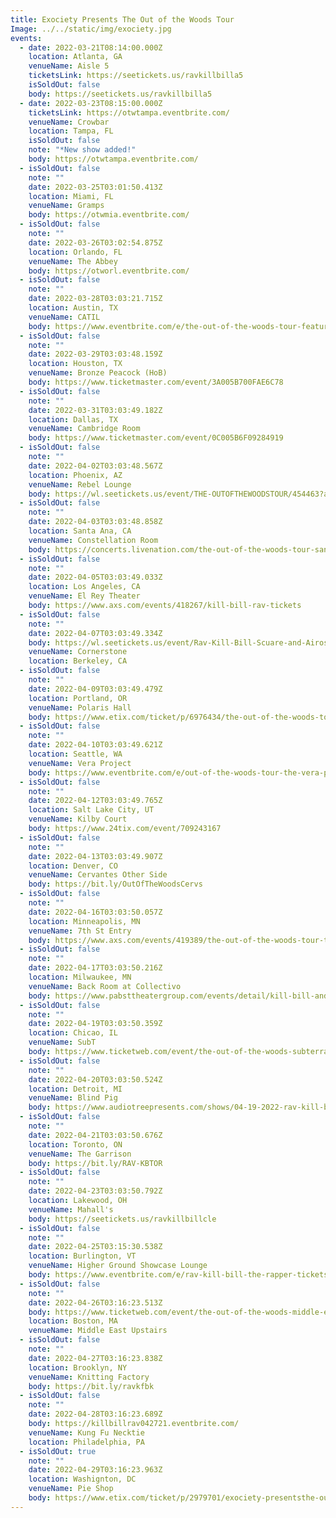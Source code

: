 ```yaml
---
title: Exociety Presents The Out of the Woods Tour
Image: ../../static/img/exociety.jpg
events:
  - date: 2022-03-21T08:14:00.000Z
    location: Atlanta, GA
    venueName: Aisle 5
    ticketsLink: https://seetickets.us/ravkillbilla5
    isSoldOut: false
    body: https://seetickets.us/ravkillbilla5
  - date: 2022-03-23T08:15:00.000Z
    ticketsLink: https://otwtampa.eventbrite.com/
    venueName: Crowbar
    location: Tampa, FL
    isSoldOut: false
    note: "*New show added!"
    body: https://otwtampa.eventbrite.com/
  - isSoldOut: false
    note: ""
    date: 2022-03-25T03:01:50.413Z
    location: Miami, FL
    venueName: Gramps
    body: https://otwmia.eventbrite.com/
  - isSoldOut: false
    note: ""
    date: 2022-03-26T03:02:54.875Z
    location: Orlando, FL
    venueName: The Abbey
    body: https://otworl.eventbrite.com/
  - isSoldOut: false
    note: ""
    date: 2022-03-28T03:03:21.715Z
    location: Austin, TX
    venueName: CATIL
    body: https://www.eventbrite.com/e/the-out-of-the-woods-tour-featuring-rav-kill-bill-the-rapper-airospace-tickets-211914340497
  - isSoldOut: false
    note: ""
    date: 2022-03-29T03:03:48.159Z
    location: Houston, TX
    venueName: Bronze Peacock (HoB)
    body: https://www.ticketmaster.com/event/3A005B700FAE6C78
  - isSoldOut: false
    note: ""
    date: 2022-03-31T03:03:49.182Z
    location: Dallas, TX
    venueName: Cambridge Room
    body: https://www.ticketmaster.com/event/0C005B6F09284919
  - isSoldOut: false
    note: ""
    date: 2022-04-02T03:03:48.567Z
    location: Phoenix, AZ
    venueName: Rebel Lounge
    body: https://wl.seetickets.us/event/THE-OUTOFTHEWOODSTOUR/454463?afflky=TheRebelLounge
  - isSoldOut: false
    note: ""
    date: 2022-04-03T03:03:48.858Z
    location: Santa Ana, CA
    venueName: Constellation Room
    body: https://concerts.livenation.com/the-out-of-the-woods-tour-santa-ana-california-04-02-2022/event/09005B6CD72F5DB3
  - isSoldOut: false
    note: ""
    date: 2022-04-05T03:03:49.033Z
    location: Los Angeles, CA
    venueName: El Rey Theater
    body: https://www.axs.com/events/418267/kill-bill-rav-tickets
  - isSoldOut: false
    note: ""
    date: 2022-04-07T03:03:49.334Z
    body: https://wl.seetickets.us/event/Rav-Kill-Bill-Scuare-and-Airospace/454500?afflky=CornerstoneBerkeley
    venueName: Cornerstone
    location: Berkeley, CA
  - isSoldOut: false
    note: ""
    date: 2022-04-09T03:03:49.479Z
    location: Portland, OR
    venueName: Polaris Hall
    body: https://www.etix.com/ticket/p/6976434/the-out-of-the-woods-tour-featrav-kill-bill-scuare-airospace-portland-polaris-hall
  - isSoldOut: false
    note: ""
    date: 2022-04-10T03:03:49.621Z
    location: Seattle, WA
    venueName: Vera Project
    body: https://www.eventbrite.com/e/out-of-the-woods-tour-the-vera-project-tickets-209540751027
  - isSoldOut: false
    note: ""
    date: 2022-04-12T03:03:49.765Z
    location: Salt Lake City, UT
    venueName: Kilby Court
    body: https://www.24tix.com/event/709243167
  - isSoldOut: false
    note: ""
    date: 2022-04-13T03:03:49.907Z
    location: Denver, CO
    venueName: Cervantes Other Side
    body: https://bit.ly/OutOfTheWoodsCervs
  - isSoldOut: false
    note: ""
    date: 2022-04-16T03:03:50.057Z
    location: Minneapolis, MN
    venueName: 7th St Entry
    body: https://www.axs.com/events/419389/the-out-of-the-woods-tour-tickets?skin=firstavenue
  - isSoldOut: false
    note: ""
    date: 2022-04-17T03:03:50.216Z
    location: Milwaukee, MN
    venueName: Back Room at Collectivo
    body: https://www.pabsttheatergroup.com/events/detail/kill-bill-and-rav-2022
  - isSoldOut: false
    note: ""
    date: 2022-04-19T03:03:50.359Z
    location: Chicao, IL
    venueName: SubT
    body: https://www.ticketweb.com/event/the-out-of-the-woods-subterranean-tickets/11453925?pl=kickstand
  - isSoldOut: false
    note: ""
    date: 2022-04-20T03:03:50.524Z
    location: Detroit, MI
    venueName: Blind Pig
    body: https://www.audiotreepresents.com/shows/04-19-2022-rav-kill-bill
  - isSoldOut: false
    note: ""
    date: 2022-04-21T03:03:50.676Z
    location: Toronto, ON
    venueName: The Garrison
    body: https://bit.ly/RAV-KBTOR
  - isSoldOut: false
    note: ""
    date: 2022-04-23T03:03:50.792Z
    location: Lakewood, OH
    venueName: Mahall's
    body: https://seetickets.us/ravkillbillcle
  - isSoldOut: false
    note: ""
    date: 2022-04-25T03:15:30.538Z
    location: Burlington, VT
    venueName: Higher Ground Showcase Lounge
    body: https://www.eventbrite.com/e/rav-kill-bill-the-rapper-tickets-208810567027
  - isSoldOut: false
    note: ""
    date: 2022-04-26T03:16:23.513Z
    body: https://www.ticketweb.com/event/the-out-of-the-woods-middle-east-upstairs-tickets/11526755?pl=mideastclub
    location: Boston, MA
    venueName: Middle East Upstairs
  - isSoldOut: false
    note: ""
    date: 2022-04-27T03:16:23.838Z
    location: Brooklyn, NY
    venueName: Knitting Factory
    body: https://bit.ly/ravkfbk
  - isSoldOut: false
    note: ""
    date: 2022-04-28T03:16:23.689Z
    body: https://killbillrav042721.eventbrite.com/
    venueName: Kung Fu Necktie
    location: Philadelphia, PA
  - isSoldOut: true
    note: ""
    date: 2022-04-29T03:16:23.963Z
    location: Washignton, DC
    venueName: Pie Shop
    body: https://www.etix.com/ticket/p/2979701/exociety-presentsthe-out-of-the-woods-tour-featrav-kill-bill-scuare-airospace-washington-pie-shop
---
```

